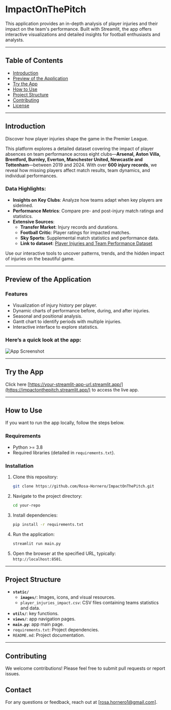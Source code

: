 # ImpactOnThePitch

This application provides an in-depth analysis of player injuries and their impact on the team's performance. Built with Streamlit, the app offers interactive visualizations and detailed insights for football enthusiasts and analysts.

---

## Table of Contents
- [Introduction](#introduction)
- [Preview of the Application](#preview-of-the-application)
- [Try the App](try-the-app)
- [How to Use](#how-to-use)
- [Project Structure](#project-structure)
- [Contributing](#contributing)
- [License](#license)

---

## Introduction
Discover how player injuries shape the game in the Premier League.

This platform explores a detailed dataset covering the impact of player absences on team performance across eight clubs—**Arsenal, Aston Villa, Brentford, Burnley, Everton, Manchester United, Newcastle and Tottenham**—between 2019 and 2024. With over **600 injury records**, we reveal how missing players affect match results, team dynamics, and individual performances.

### Data Highlights:
- **Insights on Key Clubs**: Analyze how teams adapt when key players are sidelined.
- **Performance Metrics**: Compare pre- and post-injury match ratings and statistics.
- **Extensive Sources**:
  - **Transfer Market**: Injury records and durations.
  - **Football Critic**: Player ratings for impacted matches.
  - **Sky Sports**: Supplemental match statistics and performance data.
  - **Link to dataset**: [Player Injuries and Team Performance Dataset](https://www.kaggle.com/datasets/amritbiswas007/player-injuries-and-team-performance-dataset/data)

Use our interactive tools to uncover patterns, trends, and the hidden impact of injuries on the beautiful game.

---

## Preview of the Application
### Features
- Visualization of injury history per player.
- Dynamic charts of performance before, during, and after injuries.
- Seasonal and positional analysis.
- Gantt chart to identify periods with multiple injuries.
- Interactive interface to explore statistics.

### Here’s a quick look at the app:
![App Screenshot](images/app_preview1.png)

---

## Try the App

Click here [https://your-streamlit-app-url.streamlit.app/](https://impactonthepitch.streamlit.app/) to access the live app.

---

## How to Use

If you want to run the app locally, follow the steps below.

### Requirements
- Python >= 3.8
- Required libraries (detailed in `requirements.txt`).

### Installation
1. Clone this repository:
   ```bash
   git clone https://github.com/Rosa-Hornero/ImpactOnThePitch.git
   ```
   
2. Navigate to the project directory:
   ```bash
   cd your-repo
   ```
   
3. Install dependencies:
   ```bash
   pip install -r requirements.txt
   ```

4. Run the application:
   ```bash
   streamlit run main.py
   ```

5. Open the browser at the specified URL, typically: `http://localhost:8501`.

---

## Project Structure
- **`static/`**
  - **`images/`**: Images, icons, and visual resources.
  - `player_injuries_impact.csv`: CSV files containing teams statistics and data.
- **`utils/`**: key functions.
- **`views/`**: app navigation pages.
- **`main.py`**: app main page.
- `requirements.txt`: Project dependencies.
- `README.md`: Project documentation.

---

## Contributing

We welcome contributions! Please feel free to submit pull requests or report issues.

## Contact

For any questions or feedback, reach out at [rosa.hornero1@gmail.com].
